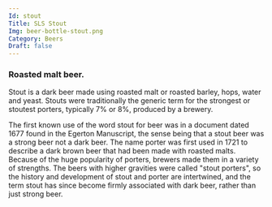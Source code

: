```yaml
---
Id: stout
Title: SLS Stout
Img: beer-bottle-stout.png
Category: Beers
Draft: false
---
```


### Roasted malt beer.

Stout is a dark beer made using roasted malt or roasted barley, hops, water and yeast. Stouts were traditionally the generic term for the strongest or stoutest porters, typically 7% or 8%, produced by a brewery.

The first known use of the word stout for beer was in a document dated 1677 found in the Egerton Manuscript, the sense being that a stout beer was a strong beer not a dark beer. The name porter was first used in 1721 to describe a dark brown beer that had been made with roasted malts. Because of the huge popularity of porters, brewers made them in a variety of strengths. The beers with higher gravities were called "stout porters", so the history and development of stout and porter are intertwined, and the term stout has since become firmly associated with dark beer, rather than just strong beer.
